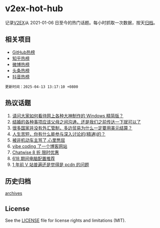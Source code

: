 # v2ex-hot-hub

 记录[V2EX](https://www.v2ex.com/)从 2021-01-06 日至今的热门话题。每小时抓取一次数据，按天[归档](archives)。
 
 ## 相关项目

- [GitHub热榜](https://github.com/lonnyzhang423/github-hot-hub)
- [知乎热榜](https://github.com/lonnyzhang423/zhihu-hot-hub)
- [微博热榜](https://github.com/lonnyzhang423/weibo-hot-hub)
- [头条热榜](https://github.com/lonnyzhang423/toutiao-hot-hub)
- [抖音热榜](https://github.com/lonnyzhang423/douyin-hot-hub)


 `更新时间：2025-04-13 13:17:10 +0800`

## 热议话题

1. [请问大家如何看待网上各种大神制作的 Windows 精简版？](https://www.v2ex.com/t/1125017)
1. [结婚的各种事项应该父母之间沟通，还是我们之前传达一下就可以了](https://www.v2ex.com/t/1125040)
1. [很多国家并没有外汇管制，多边贸易为什么一定要用美元结算？](https://www.v2ex.com/t/1124951)
1. [人生苦短，你有什么能参与深入讨论的(精通)的？](https://www.v2ex.com/t/1124974)
1. [被非机动车主骂了,心里憋屈](https://www.v2ex.com/t/1125073)
1. [vibe coding 了一个博客网站](https://www.v2ex.com/t/1124945)
1. [Chatwise 8 折 限时优惠](https://www.v2ex.com/t/1124984)
1. [618 期间电脑配置推荐](https://www.v2ex.com/t/1125012)
1. [1 年前 V 站普遍还是觉得是 pcdn 的问题](https://www.v2ex.com/t/1125044)

## 历史归档

[archives](archives)

## License

See the [LICENSE](LICENSE) file for license rights and limitations (MIT).
